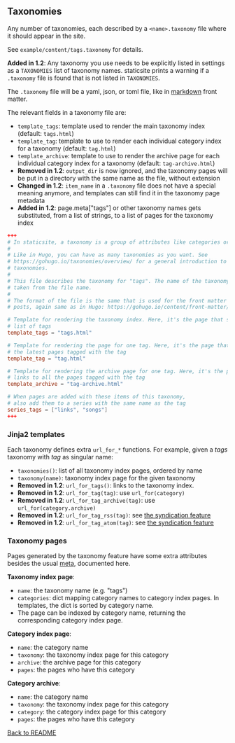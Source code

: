 ## Taxonomies

Any number of taxonomies, each described by a `<name>.taxonomy` file where it
should appear in the site.

See `example/content/tags.taxonomy` for details.

**Added in 1.2**: Any taxonomy you use needs to be explicitly listed in
settings as a `TAXONOMIES` list of taxonomy names. staticsite prints a warning
if a `.taxonomy` file is found that is not listed in `TAXONOMIES`.

The `.taxonomy` file will be a yaml, json, or toml file, like in
[markdown](markdown.md) front matter.

The relevant fields in a taxonomy file are:

* `template_tags`: template used to render the main taxonomy index (default:
  `tags.html`)
* `template_tag`: template to use to render each individual category index
  for a taxonomy (default: `tag.html`)
* `template_archive`: template to use to render the archive page for each
  individual category index for a taxonomy (default: `tag-archive.html`)
* **Removed in 1.2**: `output_dir` is now ignored, and the taxonomy pages will
  be put in a directory with the same name as the file, without extension
* **Changed in 1.2**: `item_name` in a `.taxonomy` file does not have a special
  meaning anymore, and templates can still find it in the taxonomy page
  metadata
* **Added in 1.2**: page.meta["tags"] or other taxonomy names gets substituted,
  from a list of strings, to a list of pages for the taxonomy index


```toml
+++
# In staticsite, a taxonomy is a group of attributes like categories or tags.
#
# Like in Hugo, you can have as many taxonomies as you want. See
# https://gohugo.io/taxonomies/overview/ for a general introduction to
# taxonomies.
#
# This file describes the taxonomy for "tags". The name of the taxonomy is
# taken from the file name.
#
# The format of the file is the same that is used for the front matter of
# posts, again same as in Hugo: https://gohugo.io/content/front-matter/

# Template for rendering the taxonomy index. Here, it's the page that shows the
# list of tags
template_tags = "tags.html"

# Template for rendering the page for one tag. Here, it's the page that shows
# the latest pages tagged with the tag
template_tag = "tag.html"

# Template for rendering the archive page for one tag. Here, it's the page that
# links to all the pages tagged with the tag
template_archive = "tag-archive.html"

# When pages are added with these items of this taxonomy,
# also add them to a series with the same name as the tag
series_tags = ["links", "songs"]
+++
```


### Jinja2 templates

Each taxonomy defines extra `url_for_*` functions. For example, given a *tags*
taxonomy with *tag* as singular name:

 * `taxonomies()`: list of all taxonomy index pages, ordered by name
 * `taxonomy(name)`: taxonomy index page for the given taxonomy
 * **Removed in 1.2**: `url_for_tags()`: links to the taxonomy index.
 * **Removed in 1.2**: `url_for_tag(tag)`: use `url_for(category)`
 * **Removed in 1.2**: `url_for_tag_archive(tag)`: use `url_for(category.archive)`
 * **Removed in 1.2**: `url_for_tag_rss(tag)`: see [the syndication feature](syndication.md)
 * **Removed in 1.2**: `url_for_tag_atom(tag)`: see [the syndication feature](syndication.md)


### Taxonomy pages

Pages generated by the taxonomy feature have some extra attributes besides the
usual [meta](metadata.md), documented here.


**Taxonomy index page**:

* `name`: the taxonomy name (e.g. "tags")
* `categories`: dict mapping category names to category index pages. In
  templates, the dict is sorted by category name.
* The page can be indexed by category name, returning the corresponding
  category index page.


**Category index page**:

* `name`: the category name
* `taxonomy`: the taxonomy index page for this category
* `archive`: the archive page for this category
* `pages`: the pages who have this category


**Category archive**:

* `name`: the category name
* `taxonomy`: the taxonomy index page for this category
* `category`: the category index page for this category
* `pages`: the pages who have this category


[Back to README](../README.md)
